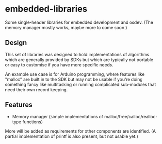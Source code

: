 # embedded-libraries
Some single-header libraries for embedded development and osdev. (The memory manager mostly works, maybe more to come soon.)

## Design

This set of libraries was designed to hold implementations of algorithms which are generally provided by SDKs but which are typically not portable or easy to customise if you have more specific needs.

An example use case is for Arduino programming, where features like "malloc" are built in to the SDK but may not be usable if you're doing something fancy like multitasking or running complicated sub-modules that need their own record keeping.

## Features

* Memory manager (simple implementations of malloc/free/calloc/realloc-type functions)

More will be added as requirements for other components are identified. (A partial implementation of printf is also present, but not usable yet.)
